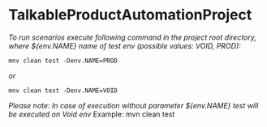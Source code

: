 # TalkableProductAutomationProject
*To run scenarios execute following command in the project root directory, where ${env.NAME} name of test env (possible values: VOID, PROD):*

```
mnv clean test -Denv.NAME=PROD
```
*or*
```
mnv clean test -Denv.NAME=VOID 
```

*Please note: In case of execution without parameter ${env.NAME} test will be executed on Void env*
Example: mvn clean test

